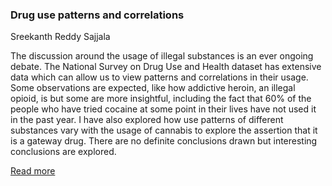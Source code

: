 ### **Drug use patterns and correlations** 

Sreekanth Reddy Sajjala


The discussion around the usage of illegal substances is an ever ongoing debate. The National Survey on Drug Use and Health dataset has extensive data which can allow us to view patterns and correlations in their usage. Some observations are expected, like how addictive heroin, an illegal opioid, is but some are more insightful, including the fact that 60% of the people who have tried cocaine at some point in their lives have not used it in the past year. I have also explored how use patterns of different substances vary with the usage of cannabis to explore the assertion that it is a gateway drug. There are no definite conclusions drawn but interesting conclusions are explored.


[Read more](https://github.com/ssreekanth2000/project_1/blob/master/report.md)

